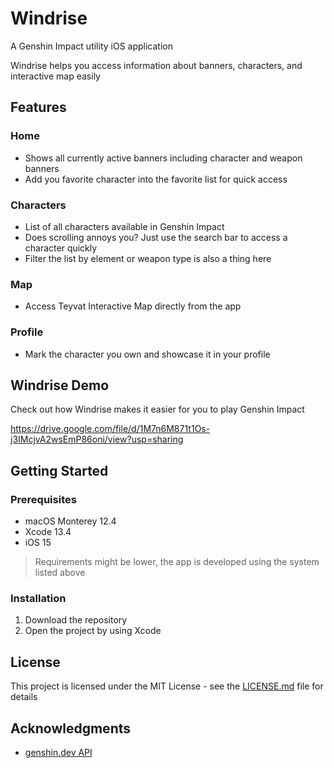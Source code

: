 # Windrise
A Genshin Impact utility iOS application

Windrise helps you access information about banners, characters, and interactive map easily
 
## Features

### Home
- Shows all currently active banners including character and weapon banners
- Add you favorite character into the favorite list for quick access

### Characters
- List of all characters available in Genshin Impact
- Does scrolling annoys you? Just use the search bar to access a character quickly
- Filter the list by element or weapon type is also a thing here

### Map
- Access Teyvat Interactive Map directly from the app

### Profile
- Mark the character you own and showcase it in your profile

## Windrise Demo
Check out how Windrise makes it easier for you to play Genshin Impact

https://drive.google.com/file/d/1M7n6M871t1Os-j3IMcjvA2wsEmP86oni/view?usp=sharing

## Getting Started

### Prerequisites

* macOS Monterey 12.4
* Xcode 13.4
* iOS 15
> Requirements might be lower, the app is developed using the system listed above

### Installation

1. Download the repository
2. Open the project by using Xcode

## License

This project is licensed under the MIT License - see the [LICENSE.md](https://github.com/bryanless/Windrise-Swift/blob/main/LICENSE.md) file for details

## Acknowledgments

* [genshin.dev API](https://github.com/genshindev/api)
